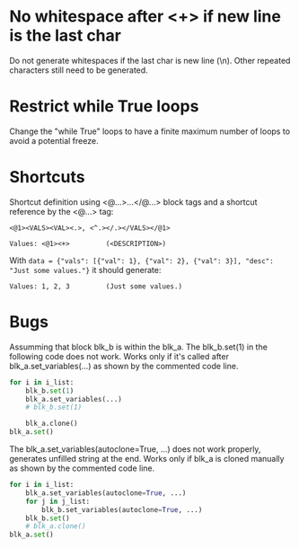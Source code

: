 # No whitespace after <+> if new line is the last char

Do not generate whitespaces if the last char is new line (\n). Other repeated characters still
need to be generated.


# Restrict while True loops

Change the "while True" loops to have a finite maximum number of loops to avoid a potential freeze.


# Shortcuts

Shortcut definition using <@...>...</@...> block tags and a shortcut reference by the <@...> tag:
``` text
<@1><VALS><VAL><.>, <^.></.></VALS></@1>

Values: <@1><+>         (<DESCRIPTION>)
```

With `data = {"vals": [{"val": 1}, {"val": 2}, {"val": 3}], "desc": "Just some values."}` it
should generate:
``` text
Values: 1, 2, 3         (Just some values.)
```

# Bugs

Assumming that block blk_b is within the blk_a. The blk_b.set(1) in the following code does not
work. Works only if it's called after blk_a.set_variables(...) as shown by the commented code line.

``` python
for i in i_list:
    blk_b.set(1)
    blk_a.set_variables(...)
    # blk_b.set(1)

    blk_a.clone()
blk_a.set()
```

The blk_a.set_variables(autoclone=True, ...) does not work properly, generates unfilled string at
the end. Works only if blk_a is cloned manually as shown by the commented code line.

``` python
for i in i_list:
    blk_a.set_variables(autoclone=True, ...)
    for j in j_list:
        blk_b.set_variables(autoclone=True, ...)
    blk_b.set()
    # blk_a.clone()
blk_a.set()
```